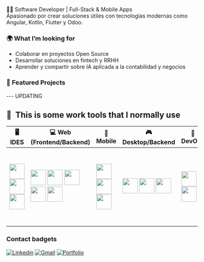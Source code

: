 👨‍💻 Software Developer | Full-Stack & Mobile Apps  
Apasionado por crear soluciones útiles con tecnologías modernas como Angular, Kotlin, Flutter y Odoo. 


### 🌍 What I’m looking for
- Colaborar en proyectos Open Source  
- Desarrollar soluciones en fintech y RRHH  
- Aprender y compartir sobre IA aplicada a la contabilidad y negocios  



### 📂 Featured Projects
--- UPDATING



<h2> 🚀 &nbsp;This is some work tools that I normally use</h2>

| 🖥️ IDES | 💻 Web (Frontend/Backend) | 📱 Mobile | 🎮 Desktop/Backend | 💾 DevOps | 🛢 Databases | 🖌 Design | ☁ Cloud |
|---------|---------------------------|-----------|-------------------|-----------|--------------|-----------|---------|
| <img src="https://cdn.jsdelivr.net/gh/devicons/devicon/icons/vscode/vscode-original.svg" width="40"/> <img src="https://cdn.jsdelivr.net/gh/devicons/devicon/icons/intellij/intellij-original.svg" width="40"/> <img src="https://cdn.jsdelivr.net/gh/devicons/devicon/icons/androidstudio/androidstudio-original.svg" width="40"/> | <img src="https://cdn.jsdelivr.net/gh/devicons/devicon/icons/javascript/javascript-original.svg" width="40"/> <img src="https://cdn.jsdelivr.net/gh/devicons/devicon/icons/typescript/typescript-original.svg" width="40"/> <img src="https://cdn.jsdelivr.net/gh/devicons/devicon/icons/angular/angular-original.svg" width="40"/> <img src="https://cdn.jsdelivr.net/gh/devicons/devicon@latest/icons/nestjs/nestjs-original.svg" width="40"/> <img src="https://cdn.jsdelivr.net/gh/devicons/devicon/icons/nodejs/nodejs-original.svg" width="40"/> | <img src="https://cdn.jsdelivr.net/gh/devicons/devicon/icons/dart/dart-original.svg" width="40"/> <img src="https://cdn.jsdelivr.net/gh/devicons/devicon/icons/flutter/flutter-original.svg" width="40"/> <img src="https://cdn.jsdelivr.net/gh/devicons/devicon/icons/kotlin/kotlin-original.svg" width="40"/> | <img src="https://cdn.jsdelivr.net/gh/devicons/devicon/icons/java/java-original.svg" width="40"/> <img src="https://cdn.jsdelivr.net/gh/devicons/devicon/icons/spring/spring-original.svg" width="40"/> <img src="https://cdn.jsdelivr.net/gh/devicons/devicon/icons/python/python-original.svg" width="40"/> | <img src="https://cdn.jsdelivr.net/gh/devicons/devicon/icons/bash/bash-original.svg" width="40"/> <img src="https://cdn.jsdelivr.net/gh/devicons/devicon/icons/docker/docker-original.svg" width="40"/> | <img src="https://cdn.jsdelivr.net/gh/devicons/devicon/icons/mysql/mysql-original.svg" width="40"/> <img src="https://cdn.jsdelivr.net/gh/devicons/devicon/icons/postgresql/postgresql-original.svg" width="40"/> <img src="https://cdn.jsdelivr.net/gh/devicons/devicon/icons/sqlite/sqlite-original.svg" width="40"/> | <img src="https://cdn.jsdelivr.net/gh/devicons/devicon/icons/bootstrap/bootstrap-original.svg" width="40"/> <img src="https://cdn.jsdelivr.net/gh/devicons/devicon/icons/css3/css3-original.svg" width="40"/> | <img src="https://cdn.jsdelivr.net/gh/devicons/devicon/icons/googlecloud/googlecloud-original.svg" width="40"/> <img src="https://cdn.jsdelivr.net/gh/devicons/devicon/icons/mongodb/mongodb-original.svg" width="40"/> <img src="https://cdn.jsdelivr.net/gh/devicons/devicon/icons/mongoose/mongoose-original.svg" width="40"/> <img src="https://cdn.jsdelivr.net/gh/devicons/devicon/icons/firebase/firebase-plain.svg" width="40"/> <img src="https://cdn.jsdelivr.net/gh/devicons/devicon@latest/icons/amazonwebservices/amazonwebservices-plain-wordmark.svg" width="40"/> |


### Contact badgets
[![Linkedin](https://img.shields.io/badge/LinkedIn-blue?logo=linkedin&logoColor=white)](www.linkedin.com/in/ruben-m-b-2b212219a)
[![Gmail](https://img.shields.io/badge/Email-red?logo=gmail&logoColor=white)](mailto:rubenm1386@gmail.com)
[![Portfolio](https://img.shields.io/badge/Portfolio-000?logo=firefox&logoColor=white)](https://tusitio.com)

